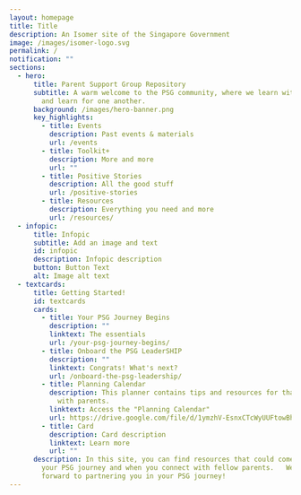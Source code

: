 ```yaml
---
layout: homepage
title: Title
description: An Isomer site of the Singapore Government
image: /images/isomer-logo.svg
permalink: /
notification: ""
sections:
  - hero:
      title: Parent Support Group Repository
      subtitle: A warm welcome to the PSG community, where we learn with, learn from
        and learn for one another.
      background: /images/hero-banner.png
      key_highlights:
        - title: Events
          description: Past events & materials
          url: /events
        - title: Toolkit+
          description: More and more
          url: ""
        - title: Positive Stories
          description: All the good stuff
          url: /positive-stories
        - title: Resources
          description: Everything you need and more
          url: /resources/
  - infopic:
      title: Infopic
      subtitle: Add an image and text
      id: infopic
      description: Infopic description
      button: Button Text
      alt: Image alt text
  - textcards:
      title: Getting Started!
      id: textcards
      cards:
        - title: Your PSG Journey Begins
          description: ""
          linktext: The essentials
          url: /your-psg-journey-begins/
        - title: Onboard the PSG LeaderSHIP
          description: ""
          linktext: Congrats! What's next?
          url: /onboard-the-psg-leadership/
        - title: Planning Calendar
          description: This planner contains tips and resources for that can be shared
            with parents.
          linktext: Access the "Planning Calendar"
          url: https://drive.google.com/file/d/1ymzhV-EsnxCTcWyUUFtowBhWR7h9AWfd/view
        - title: Card
          description: Card description
          linktext: Learn more
          url: ""
      description: In this site, you can find resources that could come in useful in
        your PSG journey and when you connect with fellow parents.   We look
        forward to partnering you in your PSG journey!
---
```

